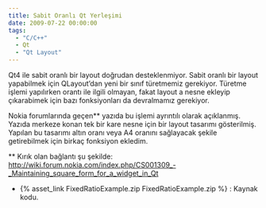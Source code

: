 ```yaml
---
title: Sabit Oranlı Qt Yerleşimi
date: 2009-07-22 00:00:00
tags:
  - "C/C++"
  - Qt
  - "Qt Layout"
---
```


Qt4 ile sabit oranlı bir layout doğrudan desteklenmiyor. Sabit oranlı bir layout yapabilmek için QLayout’dan yeni bir sınıf türetmemiz gerekiyor. Türetme işlemi yapılırken orantı ile ilgili olmayan, fakat layout a nesne ekleyip çıkarabimek için bazı fonksiyonları da devralmamız gerekiyor.

Nokia forumlarında geçen** yazıda bu işlemi ayrıntılı olarak açıklanmış. Yazıda merkeze konan tek bir kare nesne için bir layout tasarımı gösterilmiş. Yapılan bu tasarımı altın oranı veya A4 oranını sağlayacak şekile getirebilmek için birkaç fonksiyon ekledim.

** Kırık olan bağlantı şu şekilde:
http://wiki.forum.nokia.com/index.php/CS001309_-_Maintaining_square_form_for_a_widget_in_Qt

* {% asset_link FixedRatioExample.zip FixedRatioExample.zip %} : Kaynak kodu.
